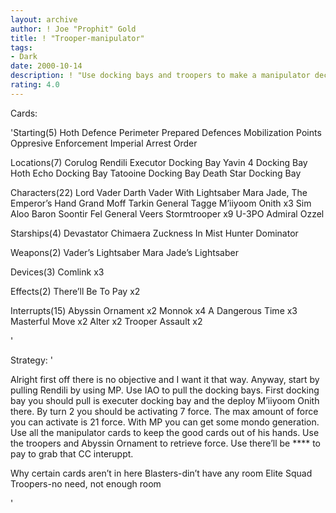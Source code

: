 ```yaml
---
layout: archive
author: ! Joe "Prophit" Gold
title: ! "Trooper-manipulator"
tags:
- Dark
date: 2000-10-14
description: ! "Use docking bays and troopers to make a manipulator deck."
rating: 4.0
---
```

Cards: 

'Starting(5)
Hoth Defence Perimeter
Prepared Defences
Mobilization Points
Oppresive Enforcement
Imperial Arrest Order

Locations(7)
Corulog
Rendili
Executor Docking Bay
Yavin 4 Docking Bay
Hoth Echo Docking Bay
Tatooine Docking Bay
Death Star Docking Bay

Characters(22)
Lord Vader
Darth Vader With Lightsaber
Mara Jade, The Emperor’s Hand
Grand Moff Tarkin
General Tagge
M’iiyoom Onith x3
Sim Aloo
Baron Soontir Fel
General Veers
Stormtrooper x9
U-3PO
Admiral Ozzel

Starships(4)
Devastator
Chimaera
Zuckness In Mist Hunter
Dominator

Weapons(2)
Vader’s Lightsaber
Mara Jade’s Lightsaber

Devices(3)
Comlink x3

Effects(2)
There’ll Be  To Pay x2

Interrupts(15)
Abyssin Ornament x2
Monnok x4
A Dangerous Time x3
Masterful Move x2
Alter x2
Trooper Assault x2




'

Strategy: '

Alright first off there is no objective and I want it that way. Anyway, start by pulling Rendili by using MP. Use IAO to pull the docking bays. First docking bay you should pull is executer docking bay and the deploy M’iiyoom Onith there. By turn 2 you should be activating 7 force. The max amount of force you can activate is 21 force. With MP you can get some mondo generation. Use all the manipulator cards to keep the good cards out of his hands. Use the troopers and Abyssin Ornament to retrieve force. Use there’ll be **** to pay to grab that CC interuppt.

Why certain cards aren’t in here
Blasters-din’t have any room
Elite Squad Troopers-no need, not enough room

'